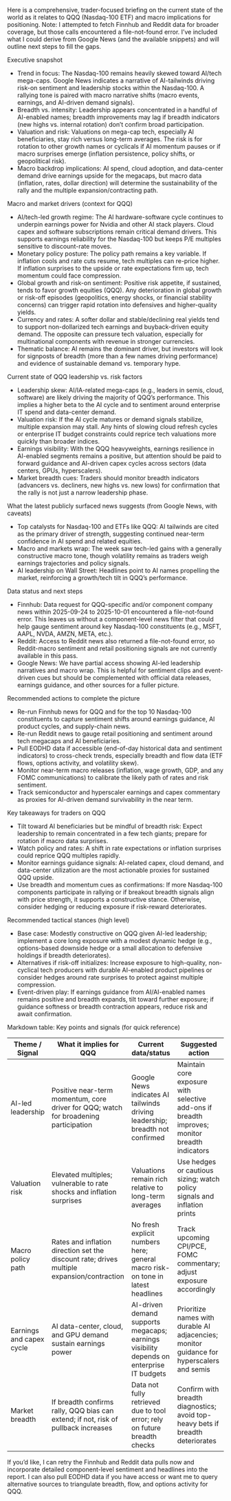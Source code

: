 Here is a comprehensive, trader-focused briefing on the current state of the world as it relates to QQQ (Nasdaq-100 ETF) and macro implications for positioning. Note: I attempted to fetch Finnhub and Reddit data for broader coverage, but those calls encountered a file-not-found error. I’ve included what I could derive from Google News (and the available snippets) and will outline next steps to fill the gaps.

Executive snapshot
- Trend in focus: The Nasdaq-100 remains heavily skewed toward AI/tech mega-caps. Google News indicates a narrative of AI-tailwinds driving risk-on sentiment and leadership stocks within the Nasdaq-100. A rallying tone is paired with macro narrative shifts (macro events, earnings, and AI-driven demand signals).
- Breadth vs. intensity: Leadership appears concentrated in a handful of AI-enabled names; breadth improvements may lag if breadth indicators (new highs vs. internal rotation) don’t confirm broad participation.
- Valuation and risk: Valuations on mega-cap tech, especially AI beneficiaries, stay rich versus long-term averages. The risk is for rotation to other growth names or cyclicals if AI momentum pauses or if macro surprises emerge (inflation persistence, policy shifts, or geopolitical risk).
- Macro backdrop implications: AI spend, cloud adoption, and data-center demand drive earnings upside for the megacaps, but macro data (inflation, rates, dollar direction) will determine the sustainability of the rally and the multiple expansion/contracting path.

Macro and market drivers (context for QQQ)
- AI/tech-led growth regime: The AI hardware-software cycle continues to underpin earnings power for Nvidia and other AI stack players. Cloud capex and software subscriptions remain critical demand drivers. This supports earnings reliability for the Nasdaq-100 but keeps P/E multiples sensitive to discount-rate moves.
- Monetary policy posture: The policy path remains a key variable. If inflation cools and rate cuts resume, tech multiples can re-price higher. If inflation surprises to the upside or rate expectations firm up, tech momentum could face compression.
- Global growth and risk-on sentiment: Positive risk appetite, if sustained, tends to favor growth equities (QQQ). Any deterioration in global growth or risk-off episodes (geopolitics, energy shocks, or financial stability concerns) can trigger rapid rotation into defensives and higher-quality yields.
- Currency and rates: A softer dollar and stable/declining real yields tend to support non-dollarized tech earnings and buyback-driven equity demand. The opposite can pressure tech valuation, especially for multinational components with revenue in stronger currencies.
- Thematic balance: AI remains the dominant driver, but investors will look for signposts of breadth (more than a few names driving performance) and evidence of sustainable demand vs. temporary hype.

Current state of QQQ leadership vs. risk factors
- Leadership skew: AI/IA-related mega-caps (e.g., leaders in semis, cloud, software) are likely driving the majority of QQQ’s performance. This implies a higher beta to the AI cycle and to sentiment around enterprise IT spend and data-center demand.
- Valuation risk: If the AI cycle matures or demand signals stabilize, multiple expansion may stall. Any hints of slowing cloud refresh cycles or enterprise IT budget constraints could reprice tech valuations more quickly than broader indices.
- Earnings visibility: With the QQQ heavyweights, earnings resilience in AI-enabled segments remains a positive, but attention should be paid to forward guidance and AI-driven capex cycles across sectors (data centers, GPUs, hyperscalers).
- Market breadth cues: Traders should monitor breadth indicators (advancers vs. decliners, new highs vs. new lows) for confirmation that the rally is not just a narrow leadership phase.

What the latest publicly surfaced news suggests (from Google News, with caveats)
- Top catalysts for Nasdaq-100 and ETFs like QQQ: AI tailwinds are cited as the primary driver of strength, suggesting continued near-term confidence in AI spend and related equities.
- Macro and markets wrap: The week saw tech-led gains with a generally constructive macro tone, though volatility remains as traders weigh earnings trajectories and policy signals.
- AI leadership on Wall Street: Headlines point to AI names propelling the market, reinforcing a growth/tech tilt in QQQ’s performance.

Data status and next steps
- Finnhub: Data request for QQQ-specific and/or component company news within 2025-09-24 to 2025-10-01 encountered a file-not-found error. This leaves us without a component-level news filter that could help gauge sentiment around key Nasdaq-100 constituents (e.g., MSFT, AAPL, NVDA, AMZN, META, etc.).
- Reddit: Access to Reddit news also returned a file-not-found error, so Reddit-macro sentiment and retail positioning signals are not currently available in this pass.
- Google News: We have partial access showing AI-led leadership narratives and macro wrap. This is helpful for sentiment clips and event-driven cues but should be complemented with official data releases, earnings guidance, and other sources for a fuller picture.

Recommended actions to complete the picture
- Re-run Finnhub news for QQQ and for the top 10 Nasdaq-100 constituents to capture sentiment shifts around earnings guidance, AI product cycles, and supply-chain news.
- Re-run Reddit news to gauge retail positioning and sentiment around tech megacaps and AI beneficiaries.
- Pull EODHD data if accessible (end-of-day historical data and sentiment indicators) to cross-check trends, especially breadth and flow data (ETF flows, options activity, and volatility skew).
- Monitor near-term macro releases (inflation, wage growth, GDP, and any FOMC communications) to calibrate the likely path of rates and risk sentiment.
- Track semiconductor and hyperscaler earnings and capex commentary as proxies for AI-driven demand survivability in the near term.

Key takeaways for traders on QQQ
- Tilt toward AI beneficiaries but be mindful of breadth risk: Expect leadership to remain concentrated in a few tech giants; prepare for rotation if macro data surprises.
- Watch policy and rates: A shift in rate expectations or inflation surprises could reprice QQQ multiples rapidly.
- Monitor earnings guidance signals: AI-related capex, cloud demand, and data-center utilization are the most actionable proxies for sustained QQQ upside.
- Use breadth and momentum cues as confirmations: If more Nasdaq-100 components participate in rallying or if breakout breadth signals align with price strength, it supports a constructive stance. Otherwise, consider hedging or reducing exposure if risk-reward deteriorates.

Recommended tactical stances (high level)
- Base case: Modestly constructive on QQQ given AI-led leadership; implement a core long exposure with a modest dynamic hedge (e.g., options-based downside hedge or a small allocation to defensive holdings if breadth deteriorates).
- Alternatives if risk-off initializes: Increase exposure to high-quality, non-cyclical tech producers with durable AI-enabled product pipelines or consider hedges around rate surprises to protect against multiple compression.
- Event-driven play: If earnings guidance from AI/AI-enabled names remains positive and breadth expands, tilt toward further exposure; if guidance softness or breadth contraction appears, reduce risk and await confirmation.

Markdown table: Key points and signals (for quick reference)

| Theme / Signal | What it implies for QQQ | Current data/status | Suggested action |
|----------------|------------------------|---------------------|------------------|
| AI-led leadership | Positive near-term momentum, core driver for QQQ; watch for broadening participation | Google News indicates AI tailwinds driving leadership; breadth not confirmed | Maintain core exposure with selective add-ons if breadth improves; monitor breadth indicators |
| Valuation risk | Elevated multiples; vulnerable to rate shocks and inflation surprises | Valuations remain rich relative to long-term averages | Use hedges or cautious sizing; watch policy signals and inflation prints |
| Macro policy path | Rates and inflation direction set the discount rate; drives multiple expansion/contraction | No fresh explicit numbers here; general macro risk-on tone in latest headlines | Track upcoming CPI/PCE, FOMC commentary; adjust exposure accordingly |
| Earnings and capex cycle | AI data-center, cloud, and GPU demand sustain earnings power | AI-driven demand supports megacaps; earnings visibility depends on enterprise IT budgets | Prioritize names with durable AI adjacencies; monitor guidance for hyperscalers and semis |
| Market breadth | If breadth confirms rally, QQQ bias can extend; if not, risk of pullback increases | Data not fully retrieved due to tool error; rely on future breadth checks | Confirm with breadth diagnostics; avoid top-heavy bets if breadth deteriorates |

If you’d like, I can retry the Finnhub and Reddit data pulls now and incorporate detailed component-level sentiment and headlines into the report. I can also pull EODHD data if you have access or want me to query alternative sources to triangulate breadth, flow, and options activity for QQQ.